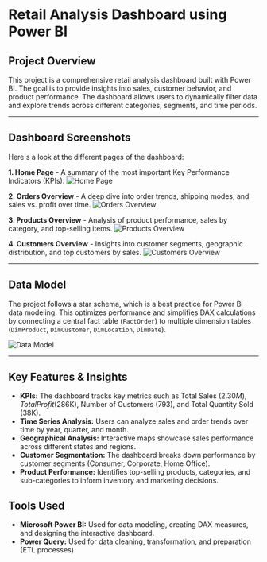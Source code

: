 # Retail Analysis Dashboard using Power BI

## Project Overview

This project is a comprehensive retail analysis dashboard built with Power BI. The goal is to provide insights into sales, customer behavior, and product performance. The dashboard allows users to dynamically filter data and explore trends across different categories, segments, and time periods.

---

## Dashboard Screenshots

Here's a look at the different pages of the dashboard:

**1. Home Page** - A summary of the most important Key Performance Indicators (KPIs).
![Home Page](images/01_HomePage.png)

**2. Orders Overview** - A deep dive into order trends, shipping modes, and sales vs. profit over time.
![Orders Overview](images/03_OrdersOverview.png)

**3. Products Overview** - Analysis of product performance, sales by category, and top-selling items.
![Products Overview](images/04_ProductsOverview.png)

**4. Customers Overview** - Insights into customer segments, geographic distribution, and top customers by sales.
![Customers Overview](images/05_CustomersOverview.png)

---

## Data Model

The project follows a star schema, which is a best practice for Power BI data modeling. This optimizes performance and simplifies DAX calculations by connecting a central fact table (`FactOrder`) to multiple dimension tables (`DimProduct`, `DimCustomer`, `DimLocation`, `DimDate`).

![Data Model](images/02_DataModel.png)

---

## Key Features & Insights

* **KPIs:** The dashboard tracks key metrics such as Total Sales ($2.30M), Total Profit ($286K), Number of Customers (793), and Total Quantity Sold (38K).
* **Time Series Analysis:** Users can analyze sales and order trends over time by year, quarter, and month.
* **Geographical Analysis:** Interactive maps showcase sales performance across different states and regions.
* **Customer Segmentation:** The dashboard breaks down performance by customer segments (Consumer, Corporate, Home Office).
* **Product Performance:** Identifies top-selling products, categories, and sub-categories to inform inventory and marketing decisions.

## Tools Used

* **Microsoft Power BI:** Used for data modeling, creating DAX measures, and designing the interactive dashboard.
* **Power Query:** Used for data cleaning, transformation, and preparation (ETL processes).
